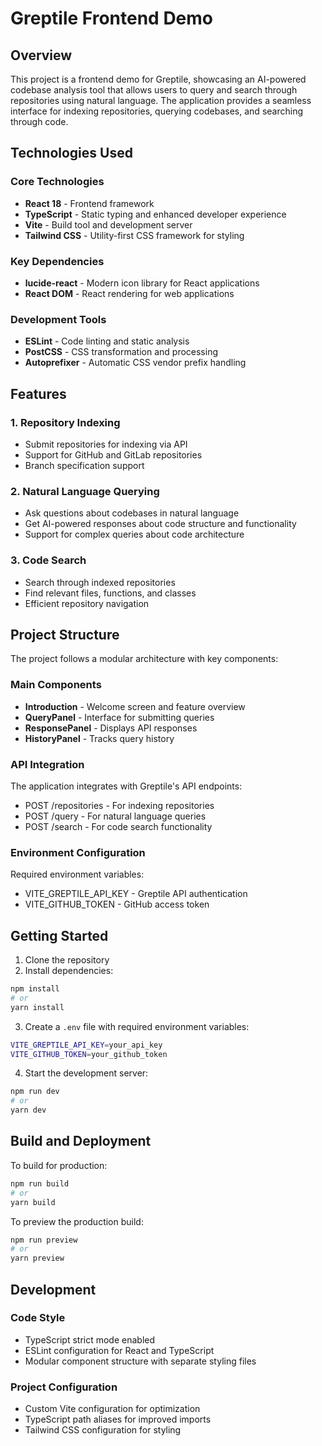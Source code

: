 # Greptile Frontend Demo

## Overview

This project is a frontend demo for Greptile, showcasing an AI-powered codebase analysis tool that allows users to query and search through repositories using natural language. The application provides a seamless interface for indexing repositories, querying codebases, and searching through code.

## Technologies Used

### Core Technologies

- **React 18** - Frontend framework
- **TypeScript** - Static typing and enhanced developer experience
- **Vite** - Build tool and development server
- **Tailwind CSS** - Utility-first CSS framework for styling

### Key Dependencies

- **lucide-react** - Modern icon library for React applications
- **React DOM** - React rendering for web applications

### Development Tools

- **ESLint** - Code linting and static analysis
- **PostCSS** - CSS transformation and processing
- **Autoprefixer** - Automatic CSS vendor prefix handling

## Features

### 1. Repository Indexing

- Submit repositories for indexing via API
- Support for GitHub and GitLab repositories
- Branch specification support

### 2. Natural Language Querying

- Ask questions about codebases in natural language
- Get AI-powered responses about code structure and functionality
- Support for complex queries about code architecture

### 3. Code Search

- Search through indexed repositories
- Find relevant files, functions, and classes
- Efficient repository navigation

## Project Structure

The project follows a modular architecture with key components:

### Main Components

- **Introduction** - Welcome screen and feature overview
- **QueryPanel** - Interface for submitting queries
- **ResponsePanel** - Displays API responses
- **HistoryPanel** - Tracks query history

### API Integration

The application integrates with Greptile's API endpoints:

- POST /repositories - For indexing repositories
- POST /query - For natural language queries
- POST /search - For code search functionality

### Environment Configuration

Required environment variables:

- VITE_GREPTILE_API_KEY - Greptile API authentication
- VITE_GITHUB_TOKEN - GitHub access token

## Getting Started

1. Clone the repository
2. Install dependencies:

```bash
npm install
# or
yarn install
```

3. Create a `.env` file with required environment variables:

```bash
VITE_GREPTILE_API_KEY=your_api_key
VITE_GITHUB_TOKEN=your_github_token
```

4. Start the development server:

```bash
npm run dev
# or
yarn dev
```

## Build and Deployment

To build for production:

```bash
npm run build
# or
yarn build
```

To preview the production build:

```bash
npm run preview
# or
yarn preview
```

## Development

### Code Style

- TypeScript strict mode enabled
- ESLint configuration for React and TypeScript
- Modular component structure with separate styling files

### Project Configuration

- Custom Vite configuration for optimization
- TypeScript path aliases for improved imports
- Tailwind CSS configuration for styling
